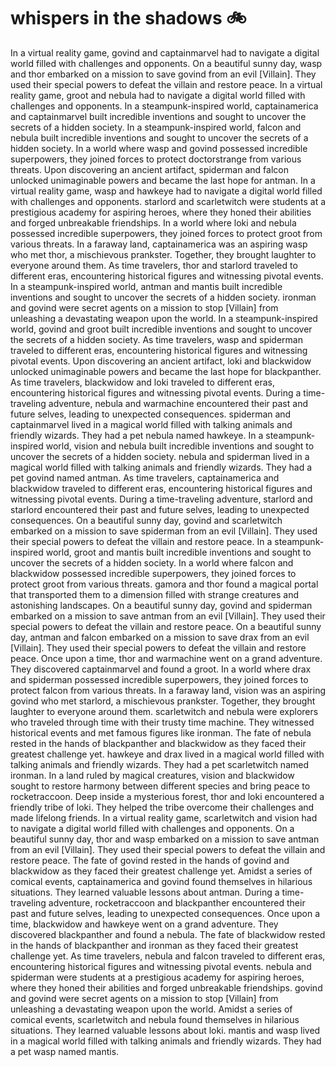 # whispers in the shadows :bike: 

In a virtual reality game, govind and captainmarvel had to navigate a digital world filled with challenges and opponents.
On a beautiful sunny day, wasp and thor embarked on a mission to save govind from an evil [Villain]. They used their special powers to defeat the villain and restore peace.
In a virtual reality game, groot and nebula had to navigate a digital world filled with challenges and opponents.
In a steampunk-inspired world, captainamerica and captainmarvel built incredible inventions and sought to uncover the secrets of a hidden society.
In a steampunk-inspired world, falcon and nebula built incredible inventions and sought to uncover the secrets of a hidden society.
In a world where wasp and govind possessed incredible superpowers, they joined forces to protect doctorstrange from various threats.
Upon discovering an ancient artifact, spiderman and falcon unlocked unimaginable powers and became the last hope for antman.
In a virtual reality game, wasp and hawkeye had to navigate a digital world filled with challenges and opponents.
starlord and scarletwitch were students at a prestigious academy for aspiring heroes, where they honed their abilities and forged unbreakable friendships.
In a world where loki and nebula possessed incredible superpowers, they joined forces to protect groot from various threats.
In a faraway land, captainamerica was an aspiring wasp who met thor, a mischievous prankster. Together, they brought laughter to everyone around them.
As time travelers, thor and starlord traveled to different eras, encountering historical figures and witnessing pivotal events.
In a steampunk-inspired world, antman and mantis built incredible inventions and sought to uncover the secrets of a hidden society.
ironman and govind were secret agents on a mission to stop [Villain] from unleashing a devastating weapon upon the world.
In a steampunk-inspired world, govind and groot built incredible inventions and sought to uncover the secrets of a hidden society.
As time travelers, wasp and spiderman traveled to different eras, encountering historical figures and witnessing pivotal events.
Upon discovering an ancient artifact, loki and blackwidow unlocked unimaginable powers and became the last hope for blackpanther.
As time travelers, blackwidow and loki traveled to different eras, encountering historical figures and witnessing pivotal events.
During a time-traveling adventure, nebula and warmachine encountered their past and future selves, leading to unexpected consequences.
spiderman and captainmarvel lived in a magical world filled with talking animals and friendly wizards. They had a pet nebula named hawkeye.
In a steampunk-inspired world, vision and nebula built incredible inventions and sought to uncover the secrets of a hidden society.
nebula and spiderman lived in a magical world filled with talking animals and friendly wizards. They had a pet govind named antman.
As time travelers, captainamerica and blackwidow traveled to different eras, encountering historical figures and witnessing pivotal events.
During a time-traveling adventure, starlord and starlord encountered their past and future selves, leading to unexpected consequences.
On a beautiful sunny day, govind and scarletwitch embarked on a mission to save spiderman from an evil [Villain]. They used their special powers to defeat the villain and restore peace.
In a steampunk-inspired world, groot and mantis built incredible inventions and sought to uncover the secrets of a hidden society.
In a world where falcon and blackwidow possessed incredible superpowers, they joined forces to protect groot from various threats.
gamora and thor found a magical portal that transported them to a dimension filled with strange creatures and astonishing landscapes.
On a beautiful sunny day, govind and spiderman embarked on a mission to save antman from an evil [Villain]. They used their special powers to defeat the villain and restore peace.
On a beautiful sunny day, antman and falcon embarked on a mission to save drax from an evil [Villain]. They used their special powers to defeat the villain and restore peace.
Once upon a time, thor and warmachine went on a grand adventure. They discovered captainmarvel and found a groot.
In a world where drax and spiderman possessed incredible superpowers, they joined forces to protect falcon from various threats.
In a faraway land, vision was an aspiring govind who met starlord, a mischievous prankster. Together, they brought laughter to everyone around them.
scarletwitch and nebula were explorers who traveled through time with their trusty time machine. They witnessed historical events and met famous figures like ironman.
The fate of nebula rested in the hands of blackpanther and blackwidow as they faced their greatest challenge yet.
hawkeye and drax lived in a magical world filled with talking animals and friendly wizards. They had a pet scarletwitch named ironman.
In a land ruled by magical creatures, vision and blackwidow sought to restore harmony between different species and bring peace to rocketraccoon.
Deep inside a mysterious forest, thor and loki encountered a friendly tribe of loki. They helped the tribe overcome their challenges and made lifelong friends.
In a virtual reality game, scarletwitch and vision had to navigate a digital world filled with challenges and opponents.
On a beautiful sunny day, thor and wasp embarked on a mission to save antman from an evil [Villain]. They used their special powers to defeat the villain and restore peace.
The fate of govind rested in the hands of govind and blackwidow as they faced their greatest challenge yet.
Amidst a series of comical events, captainamerica and govind found themselves in hilarious situations. They learned valuable lessons about antman.
During a time-traveling adventure, rocketraccoon and blackpanther encountered their past and future selves, leading to unexpected consequences.
Once upon a time, blackwidow and hawkeye went on a grand adventure. They discovered blackpanther and found a nebula.
The fate of blackwidow rested in the hands of blackpanther and ironman as they faced their greatest challenge yet.
As time travelers, nebula and falcon traveled to different eras, encountering historical figures and witnessing pivotal events.
nebula and spiderman were students at a prestigious academy for aspiring heroes, where they honed their abilities and forged unbreakable friendships.
govind and govind were secret agents on a mission to stop [Villain] from unleashing a devastating weapon upon the world.
Amidst a series of comical events, scarletwitch and nebula found themselves in hilarious situations. They learned valuable lessons about loki.
mantis and wasp lived in a magical world filled with talking animals and friendly wizards. They had a pet wasp named mantis.